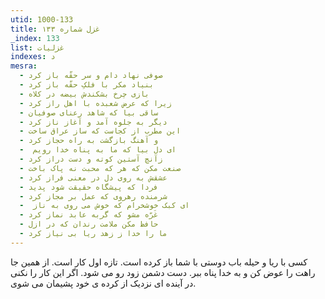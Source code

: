 ```yaml
---
utid: 1000-133
title: غزل شماره ۱۳۳
_index: 133
list: غزلیات
indexes: د
mesra:
  - صوفی نهاد دام و سر حقّه باز کرد
  - بنیاد مکر با فلکِ حقّه باز کرد
  - بازی چرخ بشکندش بیضه در کلاه
  - زیرا که عرض شعبده با اهل راز کرد
  - ساقی بیا که شاهد رعنای صوفیان
  - دیگر به جلوه آمد و آغاز ناز کرد
  - این مطرب از کجاست که ساز عراق ساخت
  - و آهنگ بازگشت به راه حجاز کرد
  - ‌ ای دل بیا که ما به پناه خدا رویم
  - زآنچ آستین کوته و دست دراز کرد
  - صنعت مکن که هر که محبت نه پاک باخت
  - عشقش به روی دل در معنی فراز کرد
  - فردا که پیشگاه حقیقت شود پدید
  - شرمنده رهروی که عمل بر مجاز کرد
  - ‌ ای کبک خوشخرام که خوش می روی به ناز
  - غَرّه مشو که گربه عابد نماز کرد
  - حافظ مکن ملامت رندان که در ازل
  - ما را خدا ز زهد ریا بی نیاز کرد
---
```

کسی با ریا و حیله باب دوستی با شما باز کرده است. تازه اول کار است. از همین جا راهت را عوض کن و به خدا پناه ببر. دست دشمن زود رو می شود. اگر این کار را نکنی در آینده ای نزدیک از کرده ی خود پشیمان می شوی.
